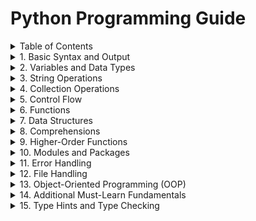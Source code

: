 # Python Programming Guide

<details>
<summary>Table of Contents</summary>

- [1. Basic Syntax and Output](#1-basic-syntax-and-output)
- [2. Variables and Data Types](#2-variables-and-data-types)
- [3. String Operations](#3-string-operations)
- [4. Collection Operations](#4-collection-operations)
- [5. Control Flow](#5-control-flow)
- [6. Functions](#6-functions)
- [7. Data Structures](#7-data-structures)
- [8. Comprehensions](#8-comprehensions)
- [9. Higher-Order Functions](#9-higher-order-functions)
- [10. Modules and Packages](#10-modules-and-packages)
- [11. Error Handling](#11-error-handling)
- [12. File Handling](#12-file-handling)
- [13. Object-Oriented Programming (OOP)](#13-object-oriented-programming-oop)
- [14. Additional Must-Learn Fundamentals](#14-additional-must-learn-fundamentals)
- [15. Type Hints and Type Checking](#15-type-hints-and-type-checking)
- [16. Context Managers](#16-context-managers)

</details>

<details>
<summary>1. Basic Syntax and Output</summary>

### Simple Output

```python
print("Hello, World!")  # Displays: Hello, World!
```

### String Formatting

```python
name = "Alice"
age = 30
print(f"{name} is {age} years old.")  # Displays: Alice is 30 years old.
```

</details>

<details>
<summary>2. Variables and Data Types</summary>

### Variable Declarations

```python
name = "Alice"                      # String
age = 30                            # Integer
height = 5.5                        # Float
is_student = True                   # Boolean
address = None                      # NoneType
```

### Collections

```python
favorite_colors = ["red", "blue", "green"]  # List
person = {"name": "Alice", "age": 30}       # Dictionary
unique_numbers = {1, 2, 3}                  # Set
coordinates = (10.0, 20.0)                  # Tuple
```

</details>

<details>
<summary>3. String Operations</summary>

### String Manipulation

```python
greeting = "Hello, " + name         # Concatenation
print(greeting)                     # Displays: Hello, Alice
```

### String Methods

```python
message = "  Hello, World!  "
print(message.strip())              # Displays: Hello, World!
```

</details>

<details>
<summary>4. Collection Operations</summary>

### List Operations

```python
fruits = ["apple", "banana", "cherry"]
fruits.append("date")                # Adds item
fruits.remove("banana")              # Removes item
print(fruits)                        # ['apple', 'cherry', 'date']
```

### Dictionary Operations

```python
person["job"] = "Engineer"           # Adds key-value pair
print(person.get("job"))            # Accesses value
```

### Set Operations

```python
unique_numbers.add(4)                # Adds item
unique_numbers.remove(1)             # Removes item
print(unique_numbers)                # {2, 3, 4}
```

</details>

<details>
<summary>5. Control Flow</summary>

### Conditional Statements

```python
if age >= 18:
    print("You are an adult.")
else:
    print("You are not an adult.")
```

### Ternary Operator

```python
is_adult = "Yes" if age >= 18 else "No"
print(is_adult)                      # Yes
```

### Loops

<details>
<summary>For Loop</summary>

```python
for i in range(5):
    print(i)                         # 0 1 2 3 4
```
</details>

<details>
<summary>While Loop</summary>

```python
count = 0
while count < 5:
    print(count)                     # 0 1 2 3 4
    count += 1
```
</details>

</details>

<details>
<summary>6. Functions</summary>

### Basic Function

```python
def greet(name):
    return f"Hello, {name}!"

print(greet("Alice"))                # Hello, Alice!
```

### Default Parameters

```python
def greet_with_default(name="Guest"):
    return f"Hello, {name}!"

print(greet_with_default())          # Hello, Guest!
print(greet_with_default("Bob"))     # Hello, Bob!
```

</details>

<details>
<summary>7. Data Structures</summary>

### Lists

```python
fruits = ["apple", "banana", "cherry"]
fruits.append("date")
fruits.sort()
print(fruits)  # ['apple', 'banana', 'cherry', 'date']
```

### Dictionaries

```python
person = {"name": "Alice", "age": 30}
for key, value in person.items():
    print(f"{key}: {value}")         # name: Alice \n age: 30
```

### Tuples

```python
point = (10, 20)                     # Immutable collection
print(point[0], point[1])            # 10 20
```

</details>

<details>
<summary>8. Comprehensions</summary>

### List Comprehensions

```python
squared_numbers = [x ** 2 for x in range(5)]
print(squared_numbers)                # [0, 1, 4, 9, 16]
```

### Dictionary Comprehensions

```python
squares = {x: x ** 2 for x in range(5)}
print(squares)                        # {0: 0, 1: 1, 2: 4, 3: 9, 4: 16}
```

</details>

<details>
<summary>9. Higher-Order Functions</summary>

### Lambda Functions

```python
add = lambda x, y: x + y
print(add(2, 3))                     # 5
```

### Map and Filter

```python
numbers = [1, 2, 3, 4]
squared = list(map(lambda x: x ** 2, numbers))
even_numbers = list(filter(lambda x: x % 2 == 0, numbers))
print(squared, even_numbers)          # [1, 4, 9, 16] [2, 4]
```

</details>

<details>
<summary>10. Modules and Packages</summary>

```python
import math
print(math.sqrt(16), math.pi)         # 4.0 3.141592653589793
```

</details>

<details>
<summary>11. Error Handling</summary>

```python
try:
    result = 10 / 0
except ZeroDivisionError:
    print("You can't divide by zero!")
```

</details>

<details>
<summary>12. File Handling</summary>

```python
# Writing to file
with open('example.txt', 'w') as file:
    file.write("Hello, file!")

# Reading from file
with open('example.txt', 'r') as file:
    print(file.read())               # Hello, file!
```

</details>

<details>
<summary>13. Object-Oriented Programming (OOP)</summary>

### Classes and Objects

```python
class Dog:
    def __init__(self, name, age):
        self.name = name
        self.age = age
    def bark(self):
        return "Woof!"

my_dog = Dog("Buddy", 4)
print(my_dog.name, my_dog.age, my_dog.bark())  # Buddy 4 Woof!
```

### Inheritance

```python
class Puppy(Dog):
    def __init__(self, name, age, breed):
        super().__init__(name, age)
        self.breed = breed

my_puppy = Puppy("Max", 1, "Beagle")
print(my_puppy.name, my_puppy.breed)  # Max Beagle
```

</details>

<details>
<summary>14. Additional Must-Learn Fundamentals</summary>

<details>
<summary>Enumerate</summary>

```python
colors = ["red", "blue", "green"]
for index, color in enumerate(colors):
    print(index, color)               # 0 red \n 1 blue \n 2 green
```
</details>

<details>
<summary>Zip</summary>

```python
names = ["Alice", "Bob", "Charlie"]
ages = [30, 25, 35]
for name, age in zip(names, ages):
    print(name, age)                  # Alice 30 \n Bob 25 \n Charlie 35
```
</details>

<details>
<summary>String Methods</summary>

```python
message = "  Hello, World!  "
print(message.strip())                # Hello, World!
```
</details>

<details>
<summary>Generators</summary>

```python
def countdown(n):
    while n > 0:
        yield n
        n -= 1

for number in countdown(5):
    print(number)                     # 5 4 3 2 1
```
</details>

<details>
<summary>Additional String Methods</summary>

```python
text = "python programming"
print(text.upper())                   # PYTHON PROGRAMMING
print(text.lower())                   # python programming
print(text.title())                   # Python Programming
```
</details>

<details>
<summary>List Slicing</summary>

```python
my_list = [1, 2, 3, 4, 5]
print(my_list[1:4])                  # [2, 3, 4]
```
</details>

<details>
<summary>Basic Regular Expressions</summary>

```python
import re
pattern = r'\d+'                     # Matches one or more digits
text = "There are 123 apples"
result = re.findall(pattern, text)
print(result)                        # ['123']
```
</details>

</details>

<details>
<summary>15. Type Hints and Type Checking</summary>

```python
from typing import List, Dict, Optional, Union

def greet(name: str) -> str:
    return f"Hello, {name}"

def process_numbers(numbers: List[int]) -> Dict[str, float]:
    return {
        "sum": sum(numbers),
        "average": sum(numbers) / len(numbers)
    }

def get_user(user_id: int) -> Optional[Dict[str, Union[str, int]]]:
    # Could return None or a user dictionary
    return {"name": "Alice", "id": user_i
